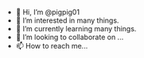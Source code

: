 - 👋 Hi, I’m @pigpig01
- 👀 I’m interested in many things.
- 🌱 I’m currently learning many things.
- 💞️ I’m looking to collaborate on ...
- 📫 How to reach me...

<!---
pigpig01/pigpig01 is a ✨ special ✨ repository because its `README.md` (this file) appears on your GitHub profile.
You can click the Preview link to take a look at your changes.
--->
